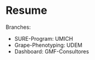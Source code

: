 # Resume

Branches: 
  * SURE-Program: UMICH
  * Grape-Phenotyping: UDEM
  * Dashboard: GMF-Consultores
